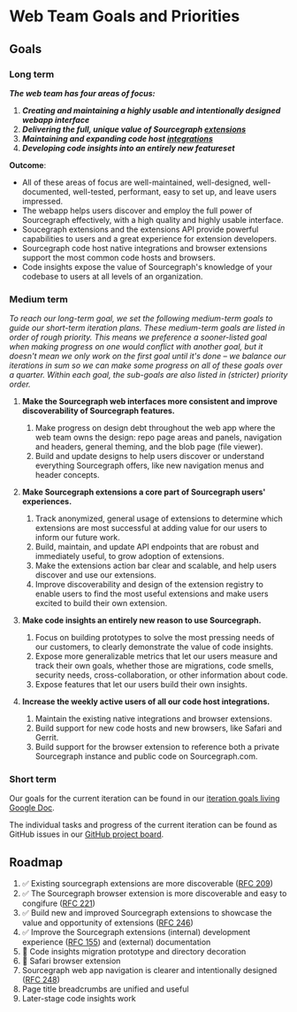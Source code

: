 # Web Team Goals and Priorities 

## Goals

### Long term

**_The web team has four areas of focus:_**

  1. **_Creating and maintaining a highly usable and intentionally designed webapp interface_**
  1. **_Delivering the full, unique value of Sourcegraph [extensions](https://docs.sourcegraph.com/extensions)_**
  1. **_Maintaining and expanding code host [integrations](https://docs.sourcegraph.com/integration)_**
  1. **_Developing code insights into an entirely new featureset_**

**Outcome**: 

* All of these areas of focus are well-maintained, well-designed, well-documented, well-tested, performant, easy to set up, and leave users impressed. 
* The webapp helps users discover and employ the full power of Sourcegraph effectively, with a high quality and highly usable interface. 
* Soucegraph extensions and the extensions API provide powerful capabilities to users and a great experience for extension developers. 
* Sourcegraph code host native integrations and browser extensions support the most common code hosts and browsers. 
* Code insights expose the value of Sourcegraph's knowledge of your codebase to users at all levels of an organization. 

### Medium term

_To reach our long-term goal, we set the following medium-term goals to guide our short-term iteration plans. These medium-term goals are listed in order of rough priority. This means we preference a sooner-listed goal when making progress on one would conflict with another goal, but it doesn't mean we only work on the first goal until it's done – we balance our iterations in sum so we can make some progress on all of these goals over a quarter. Within each goal, the sub-goals are also listed in (stricter) priority order._ 

1. **Make the Sourcegraph web interfaces more consistent and improve discoverability of Sourcegraph features.**
   1. Make progress on design debt throughout the web app where the web team owns the design: repo page areas and panels, navigation and headers, general theming, and the blob page (file viewer). 
   1. Build and update designs to help users discover or understand everything Sourcegraph offers, like new navigation menus and header concepts. 

1. **Make Sourcegraph extensions a core part of Sourcegraph users' experiences.**
   1. Track anonymized, general usage of extensions to determine which extensions are most successful at adding value for our users to inform our future work.
   1. Build, maintain, and update API endpoints that are robust and immediately useful, to grow adoption of extensions. 
   1. Make the extensions action bar clear and scalable, and help users discover and use our extensions. 
   1. Improve discoverability and design of the extension registry to enable users to find the most useful extensions and make users excited to build their own extension. 

1. **Make code insights an entirely new reason to use Sourcegraph.**
   1. Focus on building prototypes to solve the most pressing needs of our customers, to clearly demonstrate the value of code insights. 
   1. Expose more generalizable metrics that let our users measure and track their own goals, whether those are migrations, code smells, security needs, cross-collaboration, or other information about code. 
   1. Expose features that let our users build their own insights. 

1. **Increase the weekly active users of all our code host integrations.**
   1. Maintain the existing native integrations and browser extensions. 
   1. Build support for new code hosts and new browsers, like Safari and Gerrit. 
   1. Build support for the browser extension to reference both a private Sourcegraph instance and public code on Sourcegraph.com. 

### Short term

Our goals for the current iteration can be found in our [iteration goals living Google Doc](https://docs.google.com/document/d/1n9WKjieKmd2YYkNrEsOfdmxRYUrbowLWjq05phLoQ6s/edit).

The individual tasks and progress of the current iteration can be found as GitHub issues in our [GitHub project board](https://github.com/orgs/sourcegraph/projects/45?fullscreen=true).

## Roadmap

1. ✅ Existing sourcegraph extensions are more discoverable ([RFC 209](https://docs.google.com/document/d/1I5BMEGp3QuB81AjSzLCQwq_XJV1sXevlU0lpB4O1pj8/edit#))
1. ✅ The Sourcegraph browser extension is more discoverable and easy to congifure ([RFC 221](https://docs.google.com/document/d/19f4xleYBU1zZZdqMmXlLmFxeR-fwEpOwTOgViOFOnyo/edit))
1. ✅ Build new and improved Sourcegraph extensions to showcase the value and opportunity of extensions ([RFC 246](https://docs.google.com/document/d/1HngEeLNAe7_QzVJr6UPi0Si4ZALqTzb7uonOxUiJP6g/edit))
1. ✅ Improve the Sourcegraph extensions (internal) development experience ([RFC 155](https://docs.google.com/document/d/1ikrUNVe3YVbR-JpegxhjrFdmRkTGzTLcOMkKHnOyjuE/edit)) and (external) documentation
1. 🔄 Code insights migration prototype and directory decoration
1. 🔄 Safari browser extension
1. Sourcegraph web app navigation is clearer and intentionally designed ([RFC 248](https://docs.google.com/document/d/1AEeCuXuYGlu2kU9HfTuh5rMuoL2ASxy-G4LFje_ySFE/edit?usp=drive_web&ouid=110069214620879702746))
1. Page title breadcrumbs are unified and useful 
1. Later-stage code insights work 
